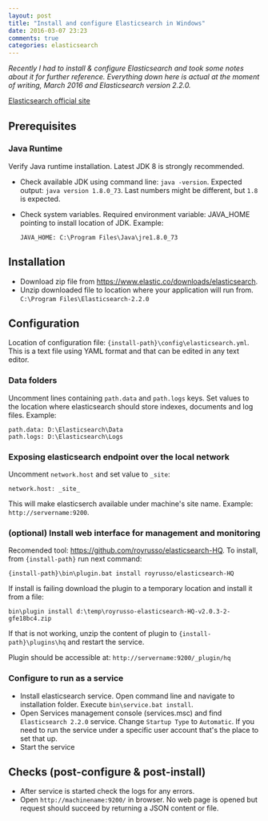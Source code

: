 ```yaml
---
layout: post
title: "Install and configure Elasticsearch in Windows"
date: 2016-03-07 23:23
comments: true
categories: elasticsearch 
---
```


*Recently I had to install & configure Elasticsearch and took some notes about it for further reference. Everything down here is actual at the moment of writing, March 2016 and Elasticsearch version 2.2.0.*

[Elasticsearch official site](https://www.elastic.co/)

## Prerequisites

### Java Runtime
Verify Java runtime installation. Latest JDK 8 is strongly recommended. 

 - Check available JDK using command line: `java -version`. Expected output: `java version 1.8.0_73`. Last numbers might be different, but `1.8` is expected.
 - Check system variables. Required environment variable: JAVA_HOME pointing to install location of JDK. Example: 
 
    `JAVA_HOME: C:\Program Files\Java\jre1.8.0_73`

## Installation
 - Download zip file from https://www.elastic.co/downloads/elasticsearch.
 - Unzip downloaded file to location where your application will run from. `C:\Program Files\Elasticsearch-2.2.0` 
   
## Configuration
Location of configuration file: `{install-path}\config\elasticsearch.yml`. This is a text file using YAML format and that can be edited in any text editor.

### Data folders 
Uncomment lines containing `path.data` and `path.logs` keys. Set values to the location where elasticsearch should store indexes, documents and log files. Example:

    path.data: D:\Elasticsearch\Data
    path.logs: D:\Elasticsearch\Logs
 
### Exposing elasticsearch endpoint over the local network

Uncomment `network.host` and set value to `_site`:

    network.host: _site_
    
This will make elasticserch available under machine's site name. Example: `http://servername:9200`.

### (optional) Install web interface for management and monitoring

Recomended tool: https://github.com/royrusso/elasticsearch-HQ. To install, from `{install-path}` run next command:

    {install-path}\bin\plugin.bat install royrusso/elasticsearch-HQ

If install is failing download the plugin to a temporary location and install it from a file:

    bin\plugin install d:\temp\royrusso-elasticsearch-HQ-v2.0.3-2-gfe18bc4.zip

If that is not working, unzip the content of plugin to `{install-path}\plugins\hq` and restart the service.

Plugin should be accessible at: `http://servername:9200/_plugin/hq` 

### Configure to run as a service
 - Install elasticsearch service. Open command line and navigate to installation folder. Execute `bin\service.bat install`. 
 - Open Services management console (services.msc) and find `Elasticsearch 2.2.0` service. Change `Startup Type` to `Automatic`. If you need to run the service under a specific user account that's the place to set that up.
 - Start the service

## Checks (post-configure & post-install)
- After service is started check the logs for any errors.
- Open `http://machinename:9200/` in browser. No web page is opened but request should succeed by returning a JSON content or file.
